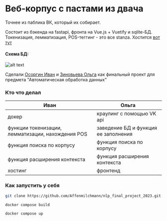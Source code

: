 # Веб-корпус с пастами из двача
Точнее из паблика ВК, который их собирает.

Состоит из бэкенда на fastapi, фронта на Vue.js + Vuetify и sqlite-БД. Токенизация, лемматизация, POS-теггинг - это все stanza. Хостится [вот тут](http://91.200.84.6:5002/)

#### Схема БД:
![alt text](https://i.imgur.com/XxT43Mu.png)

Сделали [Осоргин Иван](https://github.com/Affenmilchmann) и [Зиновьева Ольга](https://github.com/oilgo) как финальный проект для предмета "Автоматическая обработка данных"

### Кто что делал

| Иван                                              | Ольга                                |
|---------------------------------------------------|--------------------------------------|
| докер                                             | краулинг с помощью VK api            |
| функции токенизации, лемматизации, нахождения POS | заведение БД и функция ее заполнения |
| функция поиска по корпусу                         | функция поиска по корпусу            |
| функция расширения контекста                      | функция расширения контекста         |
| хостинг                                           | фронтенд                             |


### Как запустить у себя

```bash
git clone https://github.com/Affenmilchmann/nlp_final_project_2023.git
```

```bash
docker compose build
```

```bash
docker compose up
```